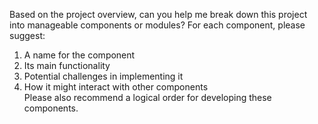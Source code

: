 Based on the project overview, can you help me break down this project into manageable components or modules? For each component, please suggest:  
1. A name for the component  
2. Its main functionality  
3. Potential challenges in implementing it  
4. How it might interact with other components  
Please also recommend a logical order for developing these components.